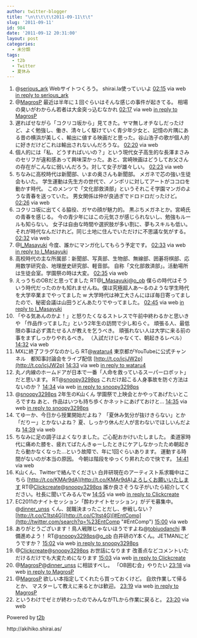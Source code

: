```yaml
---
author: twitter-blogger
title: "\n\t\t\t\t2011-09-11\t\t"
slug: '2011-09-11'
id: 984
date: '2011-09-12 20:31:00'
layout: post
categories:
  - 未分類
tags:
  - t2b
  - Twitter
  - 夏休み
---
```


<div xmlns:georss="http://www.georss.org/georss">

1.  <span><span>@[serious_ark](http://twitter.com/serious_ark "serious_ark") Webサイトつくろう。 shirai.la使っていいよ</span> <span>[<span>02:15</span>](http://twitter.com/o_ob/status/112877037437452288) <span>via web</span> [in reply to serious_ark](http://twitter.com/serious_ark/status/112851492309962752)</span></span>
2.  <span><span>@[MagrosP](http://twitter.com/MagrosP "MagrosP") 最近は半年に１回ぐらいはそんな感じの事件が起きてる。 相場の臭いがわからん若者は大金突っ込むなかれ</span> <span>[<span>02:17</span>](http://twitter.com/o_ob/status/112877449183903744) <span>via web</span> [in reply to MagrosP](http://twitter.com/MagrosP/status/112834777182253056)</span></span>
3.  <span><span>遅ればせながら「コクリコ坂から」見てきた。ヤマ無しオチなしだったけど、よく勉強し、働き、清々しく駆けていく青少年少女と、記憶の片隅にある昔の横浜が美しく、輸出に値する映画だと思った。谷山浩子の歌が個人的に好きだけどこれは輸出されないんだろうな。</span> <span>[<span>02:20</span>](http://twitter.com/o_ob/status/112878298475921408) <span>via web</span></span></span>
4.  <span><span>個人的には「私、どうすればいいの？」という現代女子高生的な長澤まさみのセリフが違和感あって興味深かった。あと、宮崎映画はどうしてお父さんの存在がこんなに弱いんだろう。対して女子が雄々しい。</span> <span>[<span>02:23</span>](http://twitter.com/o_ob/status/112878960408408064) <span>via web</span></span></span>
5.  <span><span>ちなみに高校時代は新聞部、いまの奥さんも新聞部。 メガネで芯の強い生徒会もいた。 学生運動は先生方の世代で、ノンポリに対してアートがココロを動かす時代。 このメンツで「文化部救済部」というそれこそ学園マンガのような青春を送っていた。 男女関係は仲が良過ぎでドロドロだったけど。</span> <span>[<span>02:26</span>](http://twitter.com/o_ob/status/112879705706868736) <span>via web</span></span></span>
6.  <span><span>コクリコ坂に出てくる脇役、ガヤの顔が魅力的。 黒ぶちメガネとか。宮崎氏の青春を感じる。 今の青少年にはこの元気さが感じられないし、勉強もルールも知らない。 女子は自由な時間や選択肢が多い割に、夢もスキルも低い。 それが時代なんだけれど。同じ土地に住んでいただけに不思議な気がする。</span> <span>[<span>02:32</span>](http://twitter.com/o_ob/status/112881145502371840) <span>via web</span></span></span>
7.  <span><span>@[I_Masayuki](http://twitter.com/I_Masayuki "I_Masayuki") 今度、誰かにマンガ化してもらう予定です。</span> <span>[<span>02:33</span>](http://twitter.com/o_ob/status/112881388008652800) <span>via web</span> [in reply to I_Masayuki](http://twitter.com/I_Masayuki/status/112880882876022784)</span></span>
8.  <span><span>高校時代の主な所属部：新聞部、写真部、生物部、無線部、囲碁将棋部、応用数学研究会、地理歴史研究部、軽音部。 自称「文化部救済部」。活動場所は生徒会室。学園祭の時は大変。</span> <span>[<span>02:35</span>](http://twitter.com/o_ob/status/112881911998840833) <span>via web</span></span></span>
9.  <span><span>えっうちのOBだと思ってました RT@[I_Masayuki](http://twitter.com/I_Masayuki "I_Masayuki")@[o_ob](http://twitter.com/o_ob "o_ob") 僕らの時代はそういう時代だったのかも知れませんね。僕は究極超人あ～るのような学生時代を大学卒業までやってました w 大学時代は神工大さんにほぼ毎日寄ってましたので、秘密会議は山田うどんあたりでやってました。</span> <span>[<span>02:45</span>](http://twitter.com/o_ob/status/112884524555321345) <span>via web</span> [in reply to I_Masayuki](http://twitter.com/I_Masayuki/status/112882585729908737)</span></span>
10.  <span><span>「やる気あんのかよ！」と怒りたくなるストレスで午前中終わるかと思いきや 「作品作ってました」という2年生の訪問で少し和らぐ。 頑張る人、最低限の事は必ず満たせる人が教えを乞うべき。 頑張れない人は大学に来る前の事をまずしっかりやれるべき。 （入試だけじゃなくて、朝起きるレベル）</span> <span>[<span>14:32</span>](http://twitter.com/o_ob/status/113062461158080512) <span>via web</span></span></span>
11.  <span><span>MXに終了フラグなのかしら RT@[wataru4](http://twitter.com/wataru4 "wataru4") 東京都がYouTubeに公式チャンネル　都知事討論会をライブ配信 [http://t.co/icjJW2p](http://t.co/icjJW2p)</span> <span>[<span>14:33</span>](http://twitter.com/o_ob/status/113062687994417152) <span>via web</span> [in reply to wataru4](http://twitter.com/wataru4/status/113062227648589824)</span></span>
12.  <span><span>丸ノ内線のホームドアが日本で一番「人命を救っているスーパーロボット」だと思います。 RT@[snoopy3298ps](http://twitter.com/snoopy3298ps "snoopy3298ps") これだけ起こる人身事故を防ぐ方法はないのか？</span> <span>[<span>14:34</span>](http://twitter.com/o_ob/status/113062911408218112) <span>via web</span> [in reply to snoopy3298ps](http://twitter.com/snoopy3298ps/status/113031636223926272)</span></span>
13.  <span><span>@[snoopy3298ps](http://twitter.com/snoopy3298ps "snoopy3298ps") 2年生のK山くん 学園祭で上映会とかやってあげたいところですね あと、作品はいつも持ち歩くかネットにあげておけと…</span> <span>[<span>14:35</span>](http://twitter.com/o_ob/status/113063145433595904) <span>via web</span> [in reply to snoopy3298ps](http://twitter.com/snoopy3298ps/status/113062889102905344)</span></span>
14.  <span><span>てゆーか、今日から授業開始だよね？ 「夏休み気分が抜けきらない」とか「だりー」とかないよね？ 夏、しっかり休んだ人が言わないでほしいんだよね</span> <span>[<span>14:39</span>](http://twitter.com/o_ob/status/113064139307499521) <span>via web</span></span></span>
15.  <span><span>ちなみに足の調子はよくなりました。ご心配おかけいたしました。 柔道家時代に痛めた膝を、疲れてばたんきゅーしたときにケアしなかったため朝起きたら動かなくなった…という故障で、年に1回ぐらいあります。 運動する時間がないのが本当の原因。 今朝は階段をゆっくり昇れたので快です。</span> <span>[<span>14:41</span>](http://twitter.com/o_ob/status/113064759296921601) <span>via web</span></span></span>
16.  <span><span>K山くん、Twitterで絡んでください 白井研現在のアーティスト系求職中はこちら [http://t.co/KMAr9dA](http://t.co/KMAr9dA)よろしくお願いいたします RT@[Clickcreate](http://twitter.com/Clickcreate "Clickcreate")@[snoopy3298ps](http://twitter.com/snoopy3298ps "snoopy3298ps") 誰か良さそうな子がいたら紹介してください。社長に聞いてみるんでw</span> <span>[<span>14:55</span>](http://twitter.com/o_ob/status/113068277521072128) <span>via web</span> [in reply to Clickcreate](http://twitter.com/Clickcreate/status/113064631211274240)</span></span>
17.  <span><span>EC2011のナイトセッション「酔わナイトセッション」がデモ募集中。@[dinner_unss](http://twitter.com/dinner_unss "dinner_unss") くん、就職決まったことだし、参戦しない？ [http://t.co/C1tst4G](http://t.co/C1tst4G)[#EntComp](http://twitter.com/search?q=%23EntComp "#EntComp")</span> <span>[<span>15:00</span>](http://twitter.com/o_ob/status/113069426676469760) <span>via web</span></span></span>
18.  <span><span>ありがとうございます！鳥人戦隊じゃないほうですよね@[tobiuodanchi](http://twitter.com/tobiuodanchi "tobiuodanchi") 準備進めよう！ RT@[snoopy3298ps](http://twitter.com/snoopy3298ps "snoopy3298ps")@[o_ob](http://twitter.com/o_ob "o_ob") 白井研のY本くん。JETMANにどうですか？</span> <span>[<span>15:02</span>](http://twitter.com/o_ob/status/113069958040256512) <span>via web</span> [in reply to snoopy3298ps](http://twitter.com/snoopy3298ps/status/113068587710812160)</span></span>
19.  <span><span>@[Clickcreate](http://twitter.com/Clickcreate "Clickcreate")@[snoopy3298ps](http://twitter.com/snoopy3298ps "snoopy3298ps") お世話になります 改善点などコメントいただけるだけでも大変ためになります</span> <span>[<span>15:03</span>](http://twitter.com/o_ob/status/113070286076788736) <span>via web</span> [in reply to Clickcreate](http://twitter.com/Clickcreate/status/113069591613276161)</span></span>
20.  <span><span>@[MagrosP](http://twitter.com/MagrosP "MagrosP")@[dinner_unss](http://twitter.com/dinner_unss "dinner_unss") に相談すべし。 「OB囲む会」やりたい</span> <span>[<span>23:18</span>](http://twitter.com/o_ob/status/113194687795445760) <span>via web</span> [in reply to MagrosP](http://twitter.com/MagrosP/status/113152873281495041)</span></span>
21.  <span><span>@[MagrosP](http://twitter.com/MagrosP "MagrosP") 欲しい本指定してくれたら買っておくけど。 自炊作業して帰るとか、 マスターして教えに来るとかは歓迎。</span> <span>[<span>23:19</span>](http://twitter.com/o_ob/status/113195092638048256) <span>via web</span> [in reply to MagrosP](http://twitter.com/MagrosP/status/113181303645544448)</span></span>
22.  <span><span>というわけでゼミが終わったのでみんながTLから作業に戻ると。</span> <span>[<span>23:20</span>](http://twitter.com/o_ob/status/113195279326519297) <span>via web</span></span></span>

</div>

Powered by [t2b](http://t2b.utilz.jp/)

<div>http://akihiko.shirai.as/</div>